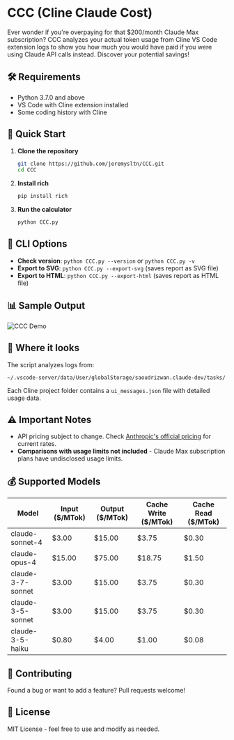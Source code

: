 # CCC (Cline Claude Cost)

Ever wonder if you're overpaying for that $200/month Claude Max subscription? CCC analyzes your actual token usage from Cline VS Code extension logs to show you how much you would have paid if you were using Claude API calls instead. Discover your potential savings!

## 🛠️ Requirements

- Python 3.7.0 and above
- VS Code with Cline extension installed
- Some coding history with Cline

## 🚀 Quick Start

1. **Clone the repository**
   ```bash
   git clone https://github.com/jeremysltn/CCC.git
   cd CCC
   ```

2. **Install rich**
   ```bash
   pip install rich
   ```

3. **Run the calculator**
   ```bash
   python CCC.py
   ```

## 🎯 CLI Options

- **Check version**: `python CCC.py --version` or `python CCC.py -v`
- **Export to SVG**: `python CCC.py --export-svg` (saves report as SVG file)
- **Export to HTML**: `python CCC.py --export-html` (saves report as HTML file)

## 📊 Sample Output

![CCC Demo](https://i.imgur.com/EDU8WM8.jpeg)

## 📁 Where it looks

The script analyzes logs from:
```
~/.vscode-server/data/User/globalStorage/saoudrizwan.claude-dev/tasks/
```

Each Cline project folder contains a `ui_messages.json` file with detailed usage data.

## ⚠️ Important Notes

- API pricing subject to change. Check [Anthropic's official pricing](https://www.anthropic.com/pricing) for current rates.
- **Comparisons with usage limits not included** - Claude Max subscription plans have undisclosed usage limits.

## 💰 Supported Models

| Model | Input ($/MTok) | Output ($/MTok) | Cache Write ($/MTok) | Cache Read ($/MTok) |
|-------|----------------|-----------------|---------------------|---------------------|
| claude-sonnet-4 | $3.00 | $15.00 | $3.75 | $0.30 |
| claude-opus-4 | $15.00 | $75.00 | $18.75 | $1.50 |
| claude-3-7-sonnet | $3.00 | $15.00 | $3.75 | $0.30 |
| claude-3-5-sonnet | $3.00 | $15.00 | $3.75 | $0.30 |
| claude-3-5-haiku | $0.80 | $4.00 | $1.00 | $0.08 |

## 🤝 Contributing

Found a bug or want to add a feature? Pull requests welcome!

## 📝 License

MIT License - feel free to use and modify as needed.
